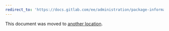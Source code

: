```yaml
---
redirect_to: 'https://docs.gitlab.com/ee/administration/package-information/licensing.html'
---
```


This document was moved to [another location](https://docs.gitlab.com/ee/administration/package-information/licensing.html).

<!-- This redirect file can be deleted after 2022-03-28. -->
<!-- Before deletion, see: https://docs.gitlab.com/ee/development/documentation/#move-or-rename-a-page -->
